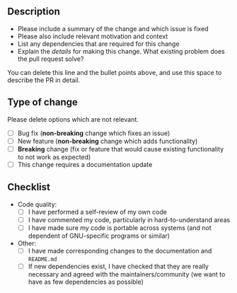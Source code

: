 ## Description

- Please include a summary of the change and which issue is fixed
- Please also include relevant motivation and context
- List any dependencies that are required for this change
- Explain the *details* for making this change. What existing problem does the pull request solve?

You can delete this line and the bullet points above, and use this space to describe the PR in detail.

## Type of change

Please delete options which are not relevant.

- [ ] Bug fix (**non-breaking** change which fixes an issue)
- [ ] New feature (**non-breaking** change which adds functionality)
- [ ] **Breaking** change (fix or feature that would cause existing functionality to not work as expected)
- [ ] This change requires a documentation update

## Checklist

- Code quality:
  - [ ] I have performed a self-review of my own code
  - [ ] I have commented my code, particularly in hard-to-understand areas
  - [ ] I have made sure my code is portable across systems (and not dependent of GNU-specific programs or similar)
- Other:
  - [ ] I have made corresponding changes to the documentation and `README.md`
  - [ ] If new dependencies exist, I have checked that they are really necessary and agreed with the maintainers/community (we want to have as few dependencies as possible)